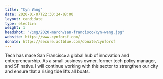 ```yaml
---
title: "Cyn Wang"
date: 2020-01-07T22:30:24-08:00
layout: candidate
type: election
weight: 1
headshot: "/img/2020-march/san-francisco/cyn-wang.jpg"
website: https://www.cynforsf.com/
donate: https://secure.actblue.com/donate/cynforsf
---
```


Tech has made San Francisco a global hub of innovation and entrepreneurship. As
a small business owner, former tech policy manager, and SF native, I will
continue working with this sector to strengthen our city and ensure that a
rising tide lifts all boats. 
